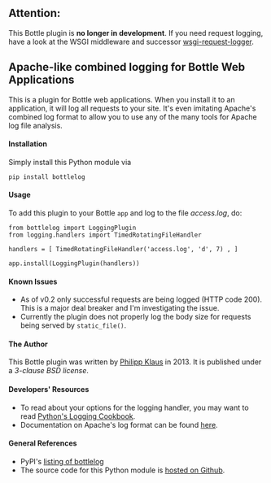 ## Attention:

This Bottle plugin is **no longer in development**. If you need request logging, have a look at the WSGI middleware and successor [wsgi-request-logger](https://github.com/pklaus/wsgi-request-logger).

## Apache-like combined logging for Bottle Web Applications

This is a plugin for Bottle web applications.
When you install it to an application, it will
log all requests to your site. It's even imitating
Apache's combined log format to allow you to use
any of the many tools for Apache log file analysis.

#### Installation

Simply install this Python module via

    pip install bottlelog

#### Usage

To add this plugin to your Bottle `app` and log to the file *access.log*, do:

    from bottlelog import LoggingPlugin
    from logging.handlers import TimedRotatingFileHandler

    handlers = [ TimedRotatingFileHandler('access.log', 'd', 7) , ]
    
    app.install(LoggingPlugin(handlers))

#### Known Issues

* As of v0.2 only successful requests are being logged (HTTP code 200). This is a major deal breaker and I'm investigating the issue.
* Currently the plugin does not properly log the body size for requests being served by `static_file()`.

#### The Author

This Bottle plugin was written by [Philipp Klaus](http://blog.philippklaus.de) in 2013.
It is published under a *3-clause BSD license*.

#### Developers' Resources

* To read about your options for the logging handler, you may want to read [Python's Logging Cookbook](http://docs.python.org/3/howto/logging-cookbook.html).
* Documentation on Apache's log format can be found [here](http://httpd.apache.org/docs/current/mod/mod_log_config.html#logformat).

#### General References

* PyPI's [listing of bottlelog](https://pypi.python.org/pypi/bottlelog)
* The source code for this Python module is [hosted on Github](https://github.com/pklaus/bottlelog).

